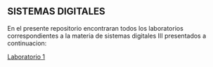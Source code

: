 ## SISTEMAS DIGITALES

En el presente repositorio encontraran todos los laboratorios correspondientes a la materia de sistemas digitales III presentados a continuacion:

[Laboratorio 1](/LABORATORIO_1/)